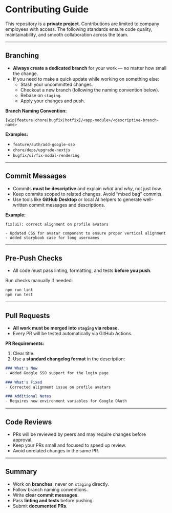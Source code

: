 # Contributing Guide

This repository is a **private project**. Contributions are limited to company employees with access.
The following standards ensure code quality, maintainability, and smooth collaboration across the team.

---

## Branching

*   **Always create a dedicated branch** for your work — no matter how small the change.
*   If you need to make a quick update while working on something else:
    *   Stash your uncommitted changes.
    *   Checkout a new branch (following the naming convention below).
    *   Rebase on `staging`.
    *   Apply your changes and push.

**Branch Naming Convention:**

```
[wip|feature|chore|bugfix|hotfix]/<app-module>/<descriptive-branch-name>
```

**Examples:**

*   `feature/auth/add-google-sso`
*   `chore/deps/upgrade-nextjs`
*   `bugfix/ui/fix-modal-rendering`

---

## Commit Messages

*   Commits **must be descriptive** and explain *what* and *why*, not just *how*.
*   Keep commits scoped to related changes. Avoid “mixed bag” commits.
*   Use tools like **GitHub Desktop** or local AI helpers to generate well-written commit messages and descriptions.

**Example:**

```
fix(ui): correct alignment on profile avatars

- Updated CSS for avatar component to ensure proper vertical alignment
- Added storybook case for long usernames
```

---

## Pre-Push Checks

*   All code must pass linting, formatting, and tests **before you push**.

Run checks manually if needed:

```bash
npm run lint
npm run test
```

---

## Pull Requests

*   **All work must be merged into `staging` via rebase.**
*   Every PR will be tested automatically via GitHub Actions.

**PR Requirements:**

1.  Clear title.
2.  Use a **standard changelog format** in the description:

```markdown
### What's New
- Added Google SSO support for the login page

### What's Fixed
- Corrected alignment issue on profile avatars

### Additional Notes
- Requires new environment variables for Google OAuth
```

---

## Code Reviews

*   PRs will be reviewed by peers and may require changes before approval.
*   Keep your PRs small and focused to speed up review.
*   Avoid unrelated changes in the same PR.

---

## Summary

*   Work on **branches**, never on `staging` directly.
*   Follow branch naming conventions.
*   Write **clear commit messages**.
*   Pass **linting and tests** before pushing.
*   Submit **documented PRs**.
